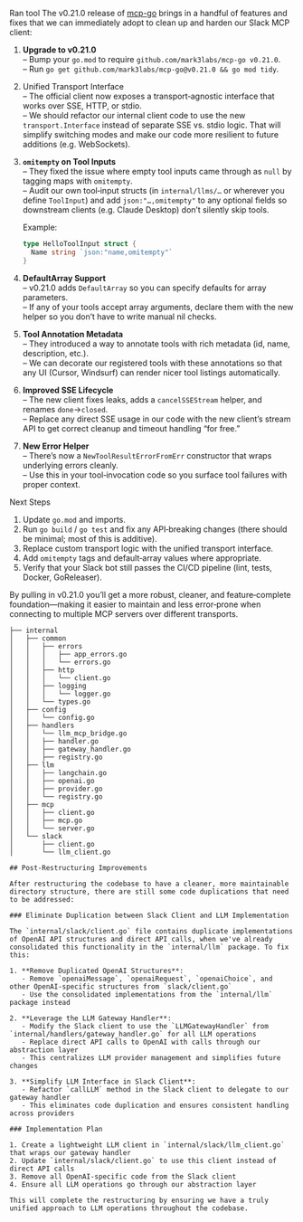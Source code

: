 
Ran tool
The v0.21.0 release of [mcp-go](https://github.com/mark3labs/mcp-go/compare/v0.20.1...v0.21.0) brings in a handful of features and fixes that we can immediately adopt to clean up and harden our Slack MCP client:

1. **Upgrade to v0.21.0**  
   – Bump your `go.mod` to require `github.com/mark3labs/mcp-go v0.21.0`.  
   – Run `go get github.com/mark3labs/mcp-go@v0.21.0 && go mod tidy`.

2. Unified Transport Interface  
   – The official client now exposes a transport‐agnostic interface that works over SSE, HTTP, or stdio.  
   – We should refactor our internal client code to use the new `transport.Interface` instead of separate SSE vs. stdio logic. That will simplify switching modes and make our code more resilient to future additions (e.g. WebSockets).

3. **`omitempty` on Tool Inputs**  
   – They fixed the issue where empty tool inputs came through as `null` by tagging maps with `omitempty`.  
   – Audit our own tool‐input structs (in `internal/llms/…` or wherever you define `ToolInput`) and add ``json:"…,omitempty"`` to any optional fields so downstream clients (e.g. Claude Desktop) don’t silently skip tools.

   Example:  
   ```go
   type HelloToolInput struct {
     Name string `json:"name,omitempty"`
   }
   ```

4. **DefaultArray Support**  
   – v0.21.0 adds `DefaultArray` so you can specify defaults for array parameters.  
   – If any of your tools accept array arguments, declare them with the new helper so you don’t have to write manual nil checks.

5. **Tool Annotation Metadata**  
   – They introduced a way to annotate tools with rich metadata (id, name, description, etc.).  
   – We can decorate our registered tools with these annotations so that any UI (Cursor, Windsurf) can render nicer tool listings automatically.

6. **Improved SSE Lifecycle**  
   – The new client fixes leaks, adds a `cancelSSEStream` helper, and renames `done`→`closed`.  
   – Replace any direct SSE usage in our code with the new client’s stream API to get correct cleanup and timeout handling “for free.”

7. **New Error Helper**  
   – There’s now a `NewToolResultErrorFromErr` constructor that wraps underlying errors cleanly.  
   – Use this in your tool‐invocation code so you surface tool failures with proper context.

Next Steps  
1. Update `go.mod` and imports.  
2. Run `go build` / `go test` and fix any API‐breaking changes (there should be minimal; most of this is additive).  
3. Replace custom transport logic with the unified transport interface.  
4. Add `omitempty` tags and default‐array values where appropriate.  
5. Verify that your Slack bot still passes the CI/CD pipeline (lint, tests, Docker, GoReleaser).  

By pulling in v0.21.0 you’ll get a more robust, cleaner, and feature‐complete foundation—making it easier to maintain and less error‑prone when connecting to multiple MCP servers over different transports.

```
├── internal
│   ├── common
│   │   ├── errors
│   │   │   ├── app_errors.go
│   │   │   └── errors.go
│   │   ├── http
│   │   │   └── client.go
│   │   ├── logging
│   │   │   └── logger.go
│   │   └── types.go
│   ├── config
│   │   └── config.go
│   ├── handlers
│   │   └── llm_mcp_bridge.go
│   │   ├── handler.go
│   │   ├── gateway_handler.go
│   │   ├── registry.go
│   ├── llm
│   │   ├── langchain.go
│   │   ├── openai.go
│   │   ├── provider.go
│   │   └── registry.go
│   ├── mcp
│   │   ├── client.go
│   │   ├── mcp.go
│   │   └── server.go
│   └── slack
│       ├── client.go
│       └── llm_client.go

## Post-Restructuring Improvements

After restructuring the codebase to have a cleaner, more maintainable directory structure, there are still some code duplications that need to be addressed:

### Eliminate Duplication between Slack Client and LLM Implementation

The `internal/slack/client.go` file contains duplicate implementations of OpenAI API structures and direct API calls, when we've already consolidated this functionality in the `internal/llm` package. To fix this:

1. **Remove Duplicated OpenAI Structures**: 
   - Remove `openaiMessage`, `openaiRequest`, `openaiChoice`, and other OpenAI-specific structures from `slack/client.go`
   - Use the consolidated implementations from the `internal/llm` package instead

2. **Leverage the LLM Gateway Handler**:
   - Modify the Slack client to use the `LLMGatewayHandler` from `internal/handlers/gateway_handler.go` for all LLM operations
   - Replace direct API calls to OpenAI with calls through our abstraction layer
   - This centralizes LLM provider management and simplifies future changes

3. **Simplify LLM Interface in Slack Client**:
   - Refactor `callLLM` method in the Slack client to delegate to our gateway handler
   - This eliminates code duplication and ensures consistent handling across providers

### Implementation Plan

1. Create a lightweight LLM client in `internal/slack/llm_client.go` that wraps our gateway handler
2. Update `internal/slack/client.go` to use this client instead of direct API calls
3. Remove all OpenAI-specific code from the Slack client
4. Ensure all LLM operations go through our abstraction layer

This will complete the restructuring by ensuring we have a truly unified approach to LLM operations throughout the codebase.
```

